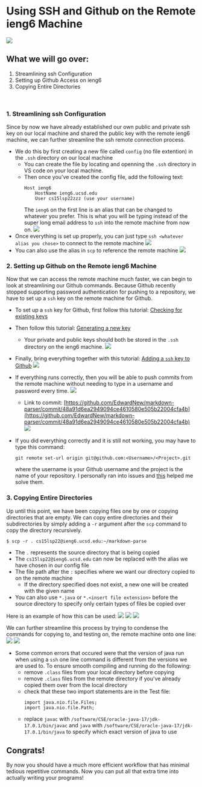 # Using SSH and Github on the Remote ieng6 Machine
![](https://kinsta.com/wp-content/uploads/2022/01/generate-ssh-key.jpg)
<br/>

## What we will go over:
1. Streamlining ssh Configuration
2. Setting up Github Access on ieng6
3. Copying Entire Directories
<br/>

### 1. Streamlining ssh Configuration
Since by now we have already established our own public and private ssh key on our local machine and shared the public key with the remote ieng6 machine, we can further streamline the ssh remote connection process.
* We do this by first creating a new file called `config` (no file extention) in the `.ssh` directory on our local machine
    * You can create the file by locating and openning the `.ssh` directory in VS code on your local machine.
    * Then once you've created the config file, add the following text:
        ```
        Host ieng6
            HostName ieng6.ucsd.edu
            User cs15lsp22zzz (use your username)
        ```
        The `ieng6` on the first line is an alias that can be changed to whatever you prefer. This is what you will be typing instead of the super long email address to `ssh` into the remote machine from now on.
        ![](..\images\labReport3\config.jpg)
* Once everything is set up properly, you can just type `ssh <whatever alias you chose>` to connect to the remote machine
![](..\images\labReport3\configSsh.jpg)
* You can also use the alias in `scp` to reference the remote machine
![](..\images\labReport3\configScp.jpg)

### 2. Setting up Github on the Remote ieng6 Machine
Now that we can access the remote machine much faster, we can begin to look at streamlining our Github commands. Because Github recently stopped supporting password authentication for pushing to a repository, we have to set up a `ssh` key on the remote machine for Github.
* To set up a `ssh` key for Github, first follow this tutorial: [Checking for existing keys](https://docs.github.com/en/articles/checking-for-existing-ssh-keys)
* Then follow this tutorial: [Generating a new key](https://docs.github.com/en/articles/generating-a-new-ssh-key-and-adding-it-to-the-ssh-agent)
    * Your private and public keys should both be stored in the `.ssh` directory on the ieng6 machine.
    ![](..\images\labReport3\githubKeys.jpg)
* Finally, bring everything together with this tutorial: [Adding a `ssh` key to Github](https://docs.github.com/en/authentication/connecting-to-github-with-ssh/adding-a-new-ssh-key-to-your-github-account)
![](..\images\labReport3\githubRemoteKey.jpg)

* If everything runs correctly, then you will be able to push commits from the remote machine without needing to type in a username and password every time. 
![](..\images\labReport3\githubPush.jpg)
    * Link to commit: [https://github.com/EdwardNew/markdown-parser/commit/48a91d6ea2949094ce4610580e505b22004cfa4b](https://github.com/EdwardNew/markdown-parser/commit/48a91d6ea2949094ce4610580e505b22004cfa4b)
    ![](..\images\labReport3\githubCommit.jpg)

* If you did everything correctly and it is still not working, you may have to type this command:
    ```
    git remote set-url origin git@github.com:<Username>/<Project>.git
    ```
    where the username is your Github username and the project is the name of your repository.
    I personally ran into issues and [this](https://stackoverflow.com/questions/14762034/push-to-github-without-a-password-using-ssh-key) helped me solve them.

### 3. Copying Entire Directories
Up until this point, we have been copying files one by one or copying directories that are empty. We can copy entire directories and their subdirectories by simply adding a `-r` argument after the `scp` command to copy the directory recursively.
```
$ scp -r . cs15lsp22@ieng6.ucsd.edu:~/markdown-parse
```
* The `.` represents the source directory that is being copied
* The `cs15lsp22@ieng6.ucsd.edu` can now be replaced with the alias we have chosen in our config file
* The file path after the `:` specifies where we want our directory copied to on the remote machine
    * If the directory specified does not exist, a new one will be created with the given name
* You can also use `*.java` or `*.<insert file extension>` before the source directory to specify only certain types of files be copied over

Here is an example of how this can be used:
![](..\images\labReport3\scp1.jpg)
![](..\images\labReport3\scp2.jpg)
![](..\images\labReport3\scpCompile.jpg)

We can further streamline this process by trying to condense the commands for copying to, and testing on, the remote machine onto one line:
![](..\images\labReport3\scp1Line1.jpg)
![](..\images\labReport3\scp1Line2.jpg)

* Some common errors that occured were that the version of java run when using a `ssh` one line command is different from the versions we are used to. To ensure smooth compiling and running do the following:
    * remove `.class` files from your local directory before copying
    * remove `.class` files from the remote directory if you've already copied them over from the local directory
    * check that these two import statements are in the Test file:
        ```
        import java.nio.file.Files;
        import java.nio.file.Path;
        ```
    * replace `javac` with `/software/CSE/oracle-java-17/jdk-17.0.1/bin/javac` and `java` with `/software/CSE/oracle-java-17/jdk-17.0.1/bin/java` to specify which exact version of java to use

## Congrats!
By now you should have a much more efficient workflow that has minimal tedious repetitive commands. Now you can put all that extra time into actually writing your programs!